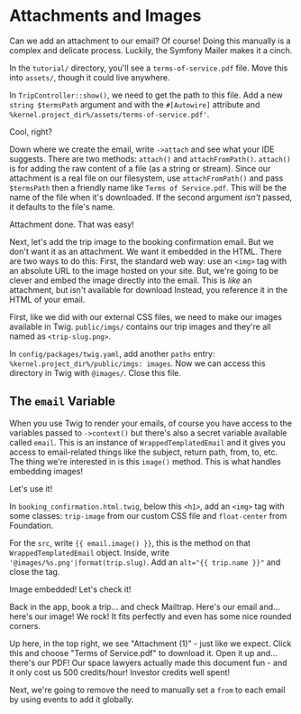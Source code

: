 # Attachments and Images

Can we add an attachment to our email? Of course! Doing this manually is a
complex and delicate process. Luckily, the Symfony Mailer makes it a cinch.

In the `tutorial/` directory, you'll see
a `terms-of-service.pdf` file. Move this into `assets/`, though it could live anywhere.

In `TripController::show()`, we need to get the path to this file. Add a new
`string $termsPath` argument and with the `#[Autowire]` attribute and
`%kernel.project_dir%/assets/terms-of-service.pdf'`.

Cool, right?

Down where we create the email, write `->attach` and
see what your IDE suggests. There are two methods: `attach()` and `attachFromPath()`.
`attach()` is for adding the raw content of a file (as a string or stream). Since
our attachment is a real file on our filesystem, use `attachFromPath()` and pass
`$termsPath` then a friendly name like `Terms of Service.pdf`. This will be the
name of the file when it's downloaded.
If the second argument *isn't* passed, it defaults to the file's name.

Attachment done. That was easy!

Next, let's add the trip image to the booking confirmation email. But we don't want it
as an attachment. We want it embedded in the HTML. There are two ways to
do this: First, the standard web way: use an `<img>` tag with an absolute URL to the
image hosted on your site. But, we're going to be clever and embed the image
directly into the email. This is *like* an attachment, but isn't available for download
Instead, you reference it in the HTML of your email.

First, like we did with our external CSS files, we need to make our images
available in Twig. `public/imgs/` contains our trip images and they're all named as
`<trip-slug.png>`.

In `config/packages/twig.yaml`, add another `paths` entry:
`%kernel.project_dir%/public/imgs: images`. Now we can access this directory in Twig with
`@images/`. Close this file.

## The `email` Variable

When you use Twig to render your emails, of course you have access to the variables
passed to `->context()` but there's also a secret variable available called `email`.
This is an instance of `WrappedTemplatedEmail` and it gives you access to
email-related things like the subject, return path, from, to, etc. The thing we're
interested in is this `image()` method. This is what handles embedding images!

Let's use it!

In `booking_confirmation.html.twig`, below this `<h1>`, add an `<img>` tag with
some classes: `trip-image` from our custom CSS file and `float-center` from Foundation.

For the `src`, write `{{ email.image() }}`, this is the method on that
`WrappedTemplatedEmail` object. Inside, write `'@images/%s.png'|format(trip.slug)`.
Add an `alt="{{ trip.name }}"` and close the tag.

Image embedded! Let's check it!

Back in the app, book a trip... and check Mailtrap. Here's our email and... here's our
image! We rock! It fits perfectly and even has some nice rounded corners.

Up here, in the top right, we see "Attachment (1)" - just like we expect. Click this and
choose "Terms of Service.pdf" to download it. Open it up and... there's our PDF!
Our space lawyers actually made this document fun - and it only cost us 500 credits/hour!
Investor credits well spent!

Next, we're going to remove the need to manually set a `from` to each email by using
events to add it globally.
